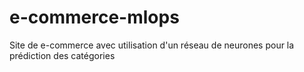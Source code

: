 # e-commerce-mlops
Site de e-commerce avec utilisation d'un réseau de neurones pour la prédiction des catégories
